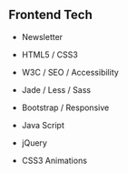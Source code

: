 ## Frontend Tech

- Newsletter

- HTML5 / CSS3 

- W3C / SEO / Accessibility

- Jade / Less / Sass

- Bootstrap / Responsive

- Java Script

- jQuery

- CSS3 Animations